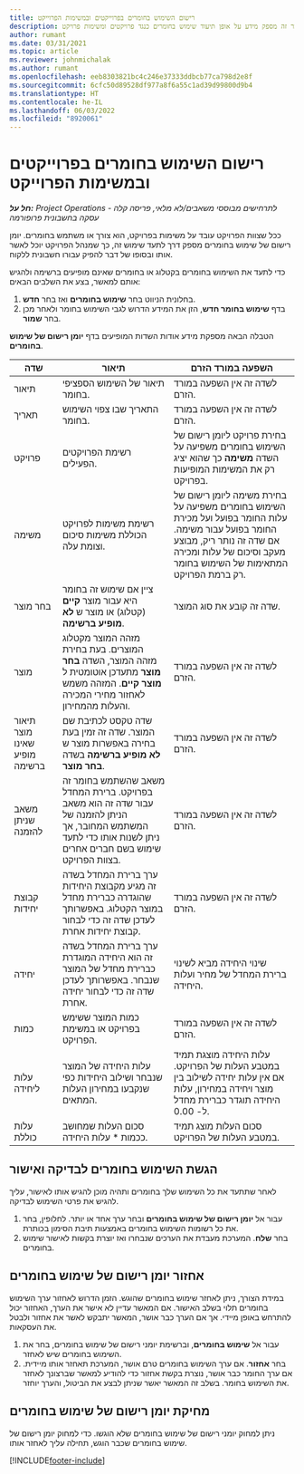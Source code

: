 ```yaml
---
title: רישום השימוש בחומרים בפרוייקטים ובמשימות הפרוייקט
description: מאמר זה מספק מידע על אופן תיעוד שימוש בחומרים כנגד פרויקטים ומשימות פרויקט.
author: rumant
ms.date: 03/31/2021
ms.topic: article
ms.reviewer: johnmichalak
ms.author: rumant
ms.openlocfilehash: eeb8303821bc4c246e37333ddbcb77ca798d2e8f
ms.sourcegitcommit: 6cfc50d89528df977a8f6a55c1ad39d99800d9b4
ms.translationtype: HT
ms.contentlocale: he-IL
ms.lasthandoff: 06/03/2022
ms.locfileid: "8920061"
---
```

# <a name="record-material-usage-on-projects-and-project-tasks"></a>רישום השימוש בחומרים בפרוייקטים ובמשימות הפרוייקט

_**חל על:** Project Operations לתרחישים מבוססי משאבים/לא מלאי, פריסה קלה - עסקה בחשבונית פרופורמה_

ככל שצוות הפרויקט עובד על משימות בפרויקט, הוא צורך או משתמש בחומרים. יומן רישום של שימוש בחומרים‬ מספק דרך לתעד שימוש זה, כך שמנהל הפרויקט יוכל לאשר אותו ובסופו של דבר להפיק עבורו חשבונית ללקוח. 

כדי לתעד את השימוש בחומרים בקטלוג או בחומרים שאינם מופיעים ברשימה ולהגיש אותם למאשר, בצע את השלבים הבאים: 

1. בחלונית הניווט בחר **שימוש בחומרים** ואז בחר **חדש**.
2. בדף **שימוש בחומר חדש**, הזן את המידע הדרוש לגבי השימוש בחומר ולאחר מכן בחר **שמור**.

הטבלה הבאה מספקת מידע אודות השדות המופיעים בדף **‏‫יומן רישום של שימוש בחומרים‬**. 

| **שדה** | **תיאור** | **השפעה במורד הזרם** |
| --- | --- | --- |
| תיאור | תיאור של השימוש הספציפי בחומר. | לשדה זה אין השפעה במורד הזרם. |
| תאריך | התאריך שבו צפוי השימוש בחומר. | לשדה זה אין השפעה במורד הזרם. |
| פרויקט | רשימת הפרויקטים הפעילים. | בחירת פרויקט ליומן רישום של השימוש בחומרים משפיעה על השדה **משימה** כך שהוא יציג רק את המשימות המופיעות בפרויקט. |
| משימה | רשימת משימות לפרויקט הכוללת משימות סיכום וצומת עלה. | בחירת משימה ליומן רישום של השימוש בחומרים משפיעה על עלות החומר בפועל ועל מכירת החומר בפועל עבור משימה. אם שדה זה נותר ריק, מבוצע מעקב וסיכום של עלות ומכירה המתאימות של השימוש בחומר רק ברמת הפרויקט. |
| בחר מוצר | ציין אם שימוש זה בחומר היא עבור מוצר **קיים** (קטלוג) או מוצר ש **‏‫לא מופיע ברשימה‬**. | שדה זה קובע את סוג המוצר. |
| מוצר | מזהה המוצר מקטלוג המוצרים. בעת בחירת מזהה המוצר, השדה **בחר מוצר** מתעדכן אוטומטית ל **מוצר קיים**. המזהה משמש לאחזור מחירי המכירה והעלות מהמחירון. | לשדה זה אין השפעה במורד הזרם. |
| תיאור מוצר שאינו מופיע ברשימה | שדה טקסט לכתיבת שם המוצר. שדה זה זמין בעת בחירה באפשרות מוצר ש **לא מופיע ברשימה** בשדה **בחר מוצר**.| לשדה זה אין השפעה במורד הזרם. |
| משאב שניתן להזמנה| משאב שהשתמש בחומר זה בפרויקט. ברירת המחדל עבור שדה זה הוא משאב הניתן להזמנה של המשתמש המחובר, אך ניתן לשנות אותו כדי לתעד שימוש בשם חברים אחרים בצוות הפרויקט. | לשדה זה אין השפעה במורד הזרם. |
| קבוצת יחידות | ערך ברירת המחדל בשדה זה מגיע מקבוצת היחידות שהוגדרה כברירת מחדל במוצר הקטלוג. באפשרותך לעדכן שדה זה כדי לבחור קבוצת יחידות אחרת. | לשדה זה אין השפעה במורד הזרם. |
| יחידה | ערך ברירת המחדל בשדה זה הוא היחידה המוגדרת כברירת מחדל של המוצר שנבחר. באפשרותך לעדכן שדה זה כדי לבחור יחידה אחרת. | שינוי היחידה מביא לשינוי ברירת המחדל של מחיר ועלות היחידה. |
| כמות | כמות המוצר ששימש בפרויקט או במשימת הפרויקט. | לשדה זה אין השפעה במורד הזרם. |
| עלות ליחידה | עלות היחידה של המוצר שנבחר ושילוב היחידות כפי שנקבעו במחירון העלות המתאים. | עלות היחידה מוצגת תמיד במטבע העלות של הפרויקט. אם אין עלות יחידה לשילוב בין מוצר ויחידה במחירון, עלות היחידה תוגדר כברירת מחדל ל- 0.00. |
| עלות כוללת | סכום העלות שמחושב ככמות \* עלות היחידה.| סכום העלות מוצג תמיד במטבע העלות של הפרויקט. |


## <a name="submit-material-usage-for-review-and-approval"></a>הגשת השימוש בחומרים לבדיקה ואישור 
לאחר שתתעד את כל השימוש שלך בחומרים ותהיה מוכן להגיש אותו לאישור, עליך להגיש את פרטי השימוש לבדיקה.

1. עבור אל **יומן רישום של שימוש בחומרים** ובחר ערך אחד או יותר. לחלופין, בחר את כל רשומות השימוש בחומרים באמצעות תיבת הסימון בכותרת.
2. בחר **שלח**. המערכת מעבדת את הערכים שנבחרו ואז יוצרת בקשות לאישור שימוש בחומרים.

## <a name="recall-a-material-usage-log"></a>אחזור יומן רישום של שימוש בחומרים

במידת הצורך, ניתן לאחזר שימוש בחומרים שהוגש. הזמן הדרוש לאחזור ערך השימוש בחומרים תלוי בשלב האישור.  אם המאשר עדיין לא אישר את הערך, האחזור יכול להתרחש באופן מיידי. אך אם הערך כבר אושר, המאשר יתבקש לאשר את אחזור ולבטל את העסקאות.

1. עבור אל **שימוש בחומרים**, וברשימת יומני רישום של שימוש בחומרים, בחר את השימוש בחומרים שיש לאחזר.
2. בחר **אחזור**. אם ערך השימוש בחומרים טרם אושר, המערכת תאחזר אותו מיידית. אם ערך החומר כבר אושר, נוצרת בקשת אחזור כדי להודיע למאשר שברצונך לאחזר את השימוש בחומר. בשלב זה המאשר יאשר שניתן לבצע את הביטול, והערך יוחזר.

## <a name="delete-a-material-usage-log"></a>מחיקת יומן רישום של שימוש בחומרים

ניתן למחוק יומני רישום של שימוש בחומרים שלא הוגשו. כדי למחוק יומן רישום של שימוש בחומרים שכבר הוגש, תחילה עליך לאחזר אותו.



[!INCLUDE[footer-include](../includes/footer-banner.md)]
